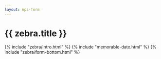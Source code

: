 ```yaml
---
layout: nps-form
---
```


# {{ zebra.title }}

<form class="usa-form usa-form--large">
  {% include "zebra/intro.html" %}
  {% include "memorable-date.html" %}
  {% include "zebra/form-bottom.html" %}
</form>


